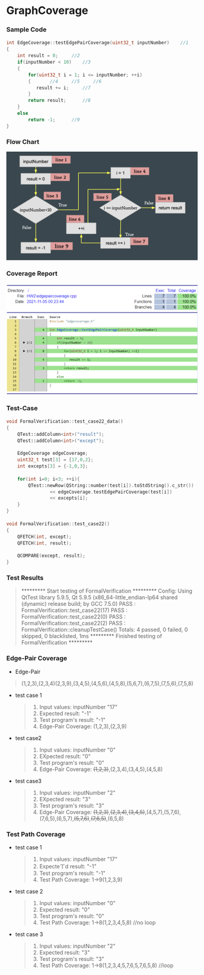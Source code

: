 # GraphCoverage

### Sample Code
```c++
int EdgeCoverage::testEdgePairCoverage(uint32_t inputNumber)	//1
{
    int result = 0;		//2
    if(inputNumber < 10)	//3
    {
        for(uint32_t i = 1; i <= inputNumber; ++i)
        {		//4		//5		//6
           result += i;		//7
        }
        return result;		//8
    }
    else
        return -1;		//9
}
```

### Flow Chart
![](./pics/GraphCoverage.png)

### Coverage Report
![](./pics/CoverageReport.png)

### Test-Case
```c++
void FormalVerification::test_case22_data()
{
    QTest::addColumn<int>("result");
    QTest::addColumn<int>("except");

    EdgeCoverage edgeCoverage;
    uint32_t test[3] = {17,0,2};
    int excepts[3] = {-1,0,3};

    for(int i=0; i<3; ++i){
        QTest::newRow(QString::number(test[i]).toStdString().c_str())
                << edgeCoverage.testEdgePairCoverage(test[i])
                << excepts[i];
    }
}

void FormalVerification::test_case22()
{
    QFETCH(int, except);
    QFETCH(int, result);

    QCOMPARE(except, result);
}
```
### Test Results
>********* Start testing of FormalVerification *********
Config: Using QtTest library 5.9.5, Qt 5.9.5 (x86_64-little_endian-lp64 shared (dynamic) release build; by GCC 7.5.0)
PASS   : FormalVerification::test_case22(17)
PASS   : FormalVerification::test_case22(0)
PASS   : FormalVerification::test_case22(2)
PASS   : FormalVerification::cleanupTestCase()
Totals: 4 passed, 0 failed, 0 skipped, 0 blacklisted, 1ms
********* Finished testing of FormalVerification *********

### Edge-Pair Coverage
* Edge-Pair
> (1,2,3),(2,3,4)(2,3,9),(3,4,5),(4,5,6),(4,5,8),(5,6,7),(6,7,5),(7,5,6),(7,5,8)    
* test case 1
    >1. Input values: inputNumber "17" 
    >2. Expected result: "-1"
    >3. Test program's result: "-1"
    >4. Edge-Pair Coverage: (1,2,3),(2,3,9)
* test case2
    >1. Input values: inputNumber "0" 
    >2. EXpected result: "0"
    >3. Test program's result: "0"
    >4. Edge-Pair Coverage: ~~(1,2,3)~~,(2,3,4),(3,4,5),(4,5,8)
*  test case3
    >1. Input values: inputNumber "2" 
    >2. EXpected result: "3"
    >3. Test program's result: "3"
    >4. Edge-Pair Coverage: ~~(1,2,3)~~,~~(2,3,4)~~,~~(3,4,5)~~,(4,5,7),(5,7,6),(7,6,5),(6,5,7),~~(5,7,6)~~,~~(7,6,5)~~,(6,5,8)

### Test Path Coverage
* test case 1
    >1. Input values: inputNumber "17"
    >2. Expecteㄒd result: "-1"
    >3. Test program's result: "-1"
    >4. Test Path Coverage: 1->9(1,2,3,9)
* test case 2
    >1. Input values: inputNumber "0"
    >2. Expected result: "0"
    >3. Test program's result: "0"
    >4. Test Path Coverage: 1->8(1,2,3,4,5,8)	//no loop
* test case 3
    >1. Input values: inputNumber "2"
    >2. Expected result: "3"
    >3. Test program's result: "3"
    >4. Test Path Coverage: 1->8(1,2,3,4,5,7,6,5,7,6,5,8)	//loop
